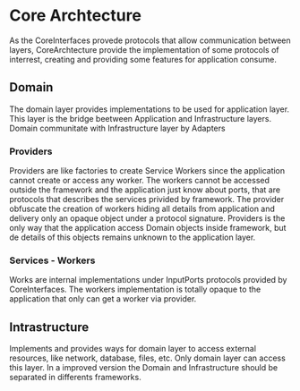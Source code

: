 # Core Archtecture
As the CoreInterfaces provede protocols that allow communication between layers, CoreArchtecture provide the implementation of some protocols of interrest, creating and providing some features for application consume.  

## Domain 
The domain layer provides implementations to be used for application layer. This layer is the bridge beetween Application and Infrastructure layers. Domain communitate with Infrastructure layer by Adapters

###  Providers
Providers are like factories to create Service Workers since the application cannot create or access any worker.
The workers cannot be accessed outside the framework and the application just know about ports, that are protocols that describes the services privided by framework. The provider obfuscate the creation of workers hiding all details from application and delivery only an opaque object under a protocol signature.
Providers is the only way that the application access Domain objects inside framework, but de details of this objects remains unknown to the application layer.

### Services - Workers
Works are internal implementations under InputPorts protocols provided by CoreInterfaces. The workers implementation is totally opaque to the application that only can get a worker via provider.

## Intrastructure 
Implements and provides ways for domain layer to access external resources, like network, database, files, etc. Only domain layer can access this layer. 
In a improved version the Domain and Infrastructure should be separated in differents frameworks.
